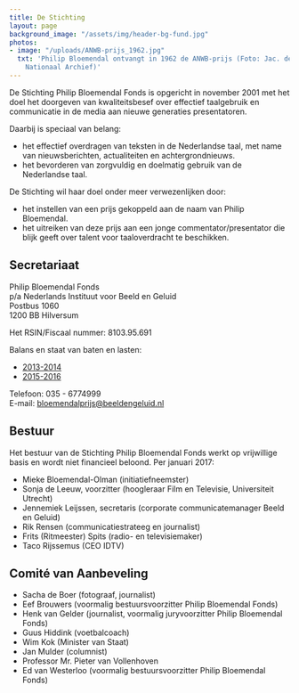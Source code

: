 ```yaml
---
title: De Stichting
layout: page
background_image: "/assets/img/header-bg-fund.jpg"
photos:
- image: "/uploads/ANWB-prijs_1962.jpg"
  txt: 'Philip Bloemendal ontvangt in 1962 de ANWB-prijs (Foto: Jac. de Nijs. Bron:
    Nationaal Archief)'
---
```


De Stichting Philip Bloemendal Fonds is opgericht in november 2001 met het doel het doorgeven van kwaliteitsbesef over effectief taalgebruik en communicatie in de media aan nieuwe generaties presentatoren.

Daarbij is speciaal van belang:

* het effectief overdragen van teksten in de Nederlandse taal, met name van nieuwsberichten, actualiteiten en achtergrondnieuws.
* het bevorderen van zorgvuldig en doelmatig gebruik van de Nederlandse taal. 

De Stichting wil haar doel onder meer verwezenlijken door:

* het instellen van een prijs gekoppeld aan de naam van Philip Bloemendal.
* het uitreiken van deze prijs aan een jonge commentator/presentator die blijk geeft over talent voor taaloverdracht te beschikken. 

## Secretariaat

Philip Bloemendal Fonds  
p/a Nederlands Instituut voor Beeld en Geluid  
Postbus 1060  
1200 BB Hilversum  

Het RSIN/Fiscaal nummer: 8103.95.691  

Balans en staat van baten en lasten:

* [2013-2014](/uploads/Financieeljaarverslag2013-2014PBP.pdf)
* [2015-2016](/uploads/Financieeljaarverslag2015-2016PBP.pdf)

Telefoon: 035 - 6774999  
E-mail: [bloemendalprijs@beeldengeluid.nl](mailto:bloemendalprijs@beeldengeluid.nl)  

## Bestuur

Het bestuur van de Stichting Philip Bloemendal Fonds werkt op vrijwillige basis en wordt niet financieel beloond. Per januari 2017:

* Mieke Bloemendal-Olman (initiatiefneemster)
* Sonja de Leeuw, voorzitter (hoogleraar Film en Televisie, Universiteit Utrecht)
* Jennemiek Leijssen, secretaris (corporate communicatemanager Beeld en Geluid)
* Rik Rensen (communicatiestrateeg en journalist)
* Frits (Ritmeester) Spits (radio- en televisiemaker)
* Taco Rijssemus (CEO IDTV)

## Comité van Aanbeveling

* Sacha de Boer (fotograaf, journalist)
* Eef Brouwers (voormalig bestuursvoorzitter Philip Bloemendal Fonds)
* Henk van Gelder (journalist, voormalig juryvoorzitter Philip Bloemendal Fonds)
* Guus Hiddink (voetbalcoach)
* Wim Kok (Minister van Staat)
* Jan Mulder (columnist)
* Professor Mr. Pieter van Vollenhoven 
* Ed van Westerloo (voormalig bestuursvoorzitter Philip Bloemendal Fonds)

